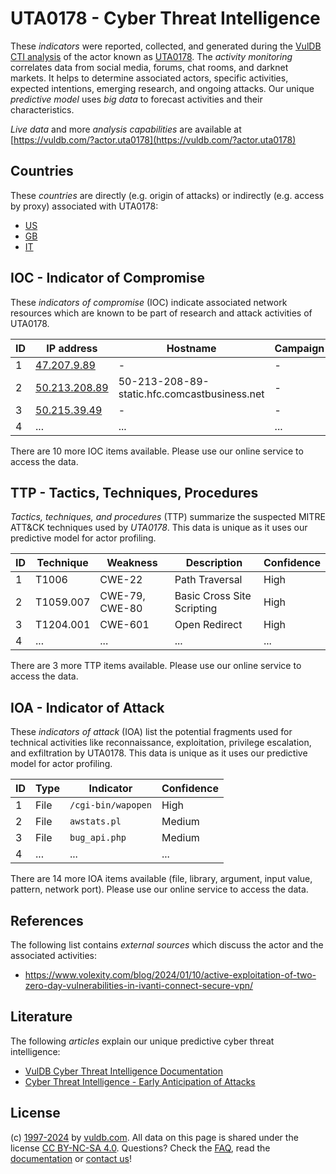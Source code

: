 # UTA0178 - Cyber Threat Intelligence

These _indicators_ were reported, collected, and generated during the [VulDB CTI analysis](https://vuldb.com/?kb.cti) of the actor known as [UTA0178](https://vuldb.com/?actor.uta0178). The _activity monitoring_ correlates data from social media, forums, chat rooms, and darknet markets. It helps to determine associated actors, specific activities, expected intentions, emerging research, and ongoing attacks. Our unique _predictive model_ uses _big data_ to forecast activities and their characteristics.

_Live data_ and more _analysis capabilities_ are available at [https://vuldb.com/?actor.uta0178](https://vuldb.com/?actor.uta0178)

## Countries

These _countries_ are directly (e.g. origin of attacks) or indirectly (e.g. access by proxy) associated with UTA0178:

* [US](https://vuldb.com/?country.us)
* [GB](https://vuldb.com/?country.gb)
* [IT](https://vuldb.com/?country.it)

## IOC - Indicator of Compromise

These _indicators of compromise_ (IOC) indicate associated network resources which are known to be part of research and attack activities of UTA0178.

ID | IP address | Hostname | Campaign | Confidence
-- | ---------- | -------- | -------- | ----------
1 | [47.207.9.89](https://vuldb.com/?ip.47.207.9.89) | - | - | High
2 | [50.213.208.89](https://vuldb.com/?ip.50.213.208.89) | 50-213-208-89-static.hfc.comcastbusiness.net | - | High
3 | [50.215.39.49](https://vuldb.com/?ip.50.215.39.49) | - | - | High
4 | ... | ... | ... | ...

There are 10 more IOC items available. Please use our online service to access the data.

## TTP - Tactics, Techniques, Procedures

_Tactics, techniques, and procedures_ (TTP) summarize the suspected MITRE ATT&CK techniques used by _UTA0178_. This data is unique as it uses our predictive model for actor profiling.

ID | Technique | Weakness | Description | Confidence
-- | --------- | -------- | ----------- | ----------
1 | T1006 | CWE-22 | Path Traversal | High
2 | T1059.007 | CWE-79, CWE-80 | Basic Cross Site Scripting | High
3 | T1204.001 | CWE-601 | Open Redirect | High
4 | ... | ... | ... | ...

There are 3 more TTP items available. Please use our online service to access the data.

## IOA - Indicator of Attack

These _indicators of attack_ (IOA) list the potential fragments used for technical activities like reconnaissance, exploitation, privilege escalation, and exfiltration by UTA0178. This data is unique as it uses our predictive model for actor profiling.

ID | Type | Indicator | Confidence
-- | ---- | --------- | ----------
1 | File | `/cgi-bin/wapopen` | High
2 | File | `awstats.pl` | Medium
3 | File | `bug_api.php` | Medium
4 | ... | ... | ...

There are 14 more IOA items available (file, library, argument, input value, pattern, network port). Please use our online service to access the data.

## References

The following list contains _external sources_ which discuss the actor and the associated activities:

* https://www.volexity.com/blog/2024/01/10/active-exploitation-of-two-zero-day-vulnerabilities-in-ivanti-connect-secure-vpn/

## Literature

The following _articles_ explain our unique predictive cyber threat intelligence:

* [VulDB Cyber Threat Intelligence Documentation](https://vuldb.com/?kb.cti)
* [Cyber Threat Intelligence - Early Anticipation of Attacks](https://www.scip.ch/en/?labs.20201022)

## License

(c) [1997-2024](https://vuldb.com/?kb.changelog) by [vuldb.com](https://vuldb.com/?kb.about). All data on this page is shared under the license [CC BY-NC-SA 4.0](https://creativecommons.org/licenses/by-nc-sa/4.0/). Questions? Check the [FAQ](https://vuldb.com/?kb.faq), read the [documentation](https://vuldb.com/?kb) or [contact us](https://vuldb.com/?contact)!
